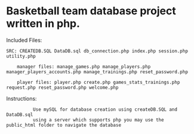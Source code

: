 # Basketball team database project written in php. 

Included Files:

	SRC: CREATEDB.SQL DataDB.sql db_connection.php index.php session.php utility.php

	    manager files: manage_games.php manage_players.php manager_players_accounts.php manage_trainings.php reset_password.php
 
		player files: player.php create.php games_stats_trainings.php request.php reset_password.php welcome.php

Instructions: 

			  Use mySQL for database creation using createDB.SQL and DataDB.sql
			  using a server which supports php you may use the public_html folder to navigate the database